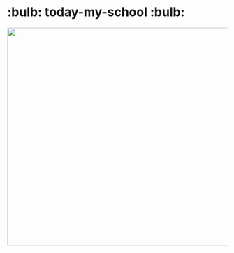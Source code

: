 <h1> :bulb: today-my-school :bulb: </h1>

<p align="center"><img src="https://github.com/JunseoParKK/today-my-school-final/assets/98972385/c981ee2c-e122-49a3-a8aa-66f58f4351a2" width="750" height="500"></p>
